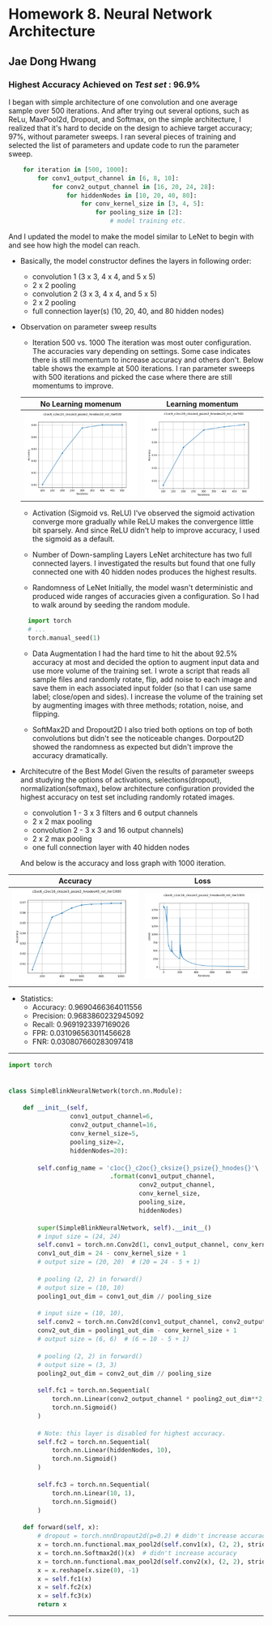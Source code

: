 # Homework 8. Neural Network Architecture

## Jae Dong Hwang

### Highest Accuracy Achieved on *Test set* : 96.9%

I began with simple architecture of one convolution and one average sample over 500 iterations. And after trying out several options, such as ReLu, MaxPool2d, Dropout, and Softmax, on the simple architecture, I realized that it's hard to decide on the design to achieve target accuracy; 97%, without parameter sweeps. I ran several pieces of training and selected the list of parameters and update code to run the parameter sweep.

```python
    for iteration in [500, 1000]:
        for conv1_output_channel in [6, 8, 10]:
            for conv2_output_channel in [16, 20, 24, 28]:
                for hiddenNodes in [10, 20, 40, 80]:
                    for conv_kernel_size in [3, 4, 5]:
                        for pooling_size in [2]:
                            # model training etc.
```

And I updated the model to make the model similar to LeNet to begin with and see how high the model can reach. 

* Basically, the model constructor defines the layers in following order: 

  * convolution 1 (3 x 3, 4 x 4, and 5 x 5)
  * 2 x 2 pooling 
  * convolution 2 (3 x 3, 4 x 4, and 5 x 5)
  * 2 x 2 pooling
  * full connection layer(s) (10, 20, 40, and 80 hidden nodes)

* Observation on parameter sweep results

  * Iteration 500 vs. 1000
  The iteration was most outer configuration. The accuracies vary depending on settings. Some case indicates there is still momentum to increase accuracy and others don't. Below table shows the example at 500 iterations. I ran parameter sweeps with 500 iterations and picked the case where there are still momentums to improve.

  | No Learning momenum | Learning momentum |
  |:-:|:-:|
  | ![accuracy_c1oc6_c2oc20_cksize3_psize2_hnodes10_rot_iter500](param_sweeps/accuracy_c1oc6_c2oc20_cksize3_psize2_hnodes10_rot_iter500.png)| ![accuracy_c1oc6_c2oc20_cksize4_psize2_hnodes20_rot_iter500](param_sweeps/accuracy_c1oc6_c2oc20_cksize4_psize2_hnodes20_rot_iter500.png)|

  * Activation (Sigmoid vs. ReLU)
    I've observed the sigmoid activation converge more gradually while ReLU makes the convergence little bit sparsely. And since ReLU didn't help to improve accuracy, I used the sigmoid as a default.

  * Number of Down-sampling Layers
    LeNet architecture has two full connected layers. I investigated the results but found that one fully connected one with 40 hidden nodes produces the highest results.

  * Randomness of LeNet 
    Initially, the model wasn't deterministic and produced wide ranges of accuracies given a configuration. So I had to walk around by seeding the random module.

  ```python
    import torch
    # ...
    torch.manual_seed(1)
  ```

   * Data Augmentation
     I had the hard time to hit the about 92.5% accuracy at most and decided the option to augment input data and use more volume of the training set. I wrote a script that reads all sample files and randomly rotate, flip, add noise to each image and save them in each associated input folder (so that I can use same label; close/open and sides).
    I increase the volume of the training set by augmenting images with three methods; rotation, noise, and flipping.

  * SoftMax2D and Dropout2D
    I also tried both options on top of both convolutions but didn't see the noticeable changes. Dorpout2D showed the randomness as expected but didn't improve the accuracy dramatically.

* Architecutre of the Best Model
  Given the results of parameter sweeps and studying the options of activations, selections(dropout), normalization(softmax), below architecture configuration provided the highest accuracy on test set including randomly rotated images.

  * convolution 1 - 3 x 3 filters and 6 output channels
  * 2 x 2 max pooling 
  * convolution 2 - 3 x 3 and 16 output channels)
  * 2 x 2 max pooling
  * one full connection layer with 40 hidden nodes
  
  And below is the accuracy and loss graph with 1000 iteration.

| Accuracy | Loss |
|:-:|:-:|
|![accuracy_c1oc6_c2oc16_cksize3_psize2_hnodes40_rot_iter1000](param_sweeps/accuracy_c1oc6_c2oc16_cksize3_psize2_hnodes40_rot_iter1000.png)| ![loss_c1oc6_c2oc16_cksize3_psize2_hnodes40_rot_iter1000](param_sweeps/loss_c1oc6_c2oc16_cksize3_psize2_hnodes40_rot_iter1000.png)|

  * Statistics: 
    * Accuracy: 0.9690466364011556
    * Precision: 0.9683860232945092
    * Recall: 0.9691923397169026
    * FPR: 0.031096563011456628
    * FNR: 0.030807660283097418

***

```python
import torch


class SimpleBlinkNeuralNetwork(torch.nn.Module):

    def __init__(self,
                 conv1_output_channel=6,
                 conv2_output_channel=16,
                 conv_kernel_size=5,
                 pooling_size=2,
                 hiddenNodes=20):

        self.config_name = 'c1oc{}_c2oc{}_cksize{}_psize{}_hnodes{}'\
                            .format(conv1_output_channel,
                                    conv2_output_channel,
                                    conv_kernel_size,
                                    pooling_size,
                                    hiddenNodes)

        super(SimpleBlinkNeuralNetwork, self).__init__()
        # input size = (24, 24)
        self.conv1 = torch.nn.Conv2d(1, conv1_output_channel, conv_kernel_size)
        conv1_out_dim = 24 - conv_kernel_size + 1
        # output size = (20, 20)  # (20 = 24 - 5 + 1)

        # pooling (2, 2) in forward()
        # output size = (10, 10)
        pooling1_out_dim = conv1_out_dim // pooling_size

        # input size = (10, 10),
        self.conv2 = torch.nn.Conv2d(conv1_output_channel, conv2_output_channel, conv_kernel_size)
        conv2_out_dim = pooling1_out_dim - conv_kernel_size + 1
        # output size = (6, 6)  # (6 = 10 - 5 + 1)

        # pooling (2, 2) in forward()
        # output size = (3, 3)
        pooling2_out_dim = conv2_out_dim // pooling_size

        self.fc1 = torch.nn.Sequential(
            torch.nn.Linear(conv2_output_channel * pooling2_out_dim**2, hiddenNodes),
            torch.nn.Sigmoid()
        )

        # Note: this layer is disabled for highest accuracy.
        self.fc2 = torch.nn.Sequential(
            torch.nn.Linear(hiddenNodes, 10),
            torch.nn.Sigmoid()
        )
        
        self.fc3 = torch.nn.Sequential(
            torch.nn.Linear(10, 1),
            torch.nn.Sigmoid()
        )

    def forward(self, x):
        # dropout = torch.nnnDropout2d(p=0.2) # didn't increase accuracy
        x = torch.nn.functional.max_pool2d(self.conv1(x), (2, 2), stride=2)
        x = torch.nn.Softmax2d()(x)  # didn't increase accuracy
        x = torch.nn.functional.max_pool2d(self.conv2(x), (2, 2), stride=2)
        x = x.reshape(x.size(0), -1)
        x = self.fc1(x)
        x = self.fc2(x)
        x = self.fc3(x)
        return x
```

***